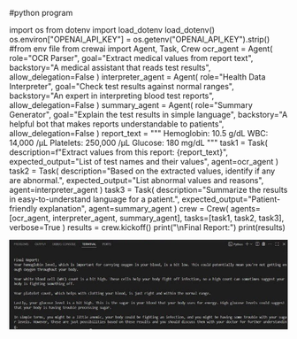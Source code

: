 #python program

import os
from dotenv import load_dotenv
load_dotenv()
os.environ["OPENAI_API_KEY"] = os.getenv("OPENAI_API_KEY").strip()  #from env file
from crewai import Agent, Task, Crew
ocr_agent = Agent(
    role="OCR Parser",
    goal="Extract medical values from report text",
    backstory="A medical assistant that reads test results",
    allow_delegation=False
)
interpreter_agent = Agent(
    role="Health Data Interpreter",
    goal="Check test results against normal ranges",
    backstory="An expert in interpreting blood test reports",
    allow_delegation=False
)
summary_agent = Agent(
    role="Summary Generator",
    goal="Explain the test results in simple language",
    backstory="A helpful bot that makes reports understandable to patients",
    allow_delegation=False
)
report_text = """
Hemoglobin: 10.5 g/dL
WBC: 14,000 /µL
Platelets: 250,000 /µL
Glucose: 180 mg/dL
"""
task1 = Task(
    description=f"Extract values from this report: {report_text}",
    expected_output="List of test names and their values",
    agent=ocr_agent
)
task2 = Task(
    description="Based on the extracted values, identify if any are abnormal.",
    expected_output="List abnormal values and reasons",
    agent=interpreter_agent
)
task3 = Task(
    description="Summarize the results in easy-to-understand language for a patient.",
    expected_output="Patient-friendly explanation",
    agent=summary_agent
)
crew = Crew(
    agents=[ocr_agent, interpreter_agent, summary_agent],
    tasks=[task1, task2, task3],
    verbose=True
)
results = crew.kickoff()
print("\nFinal Report:")
print(results)

![Output](crew-ai-project-output.jpg)


